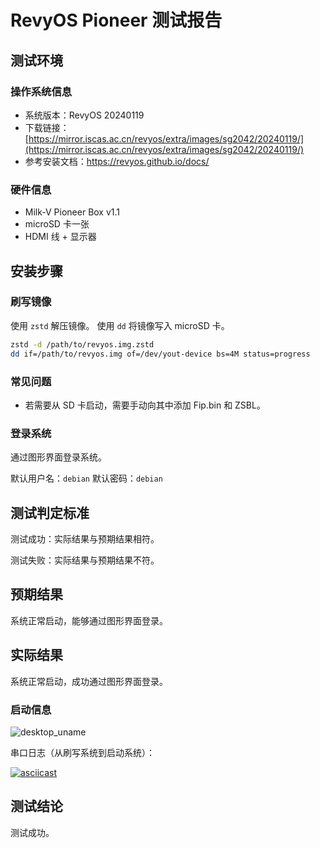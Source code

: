 # RevyOS Pioneer 测试报告

## 测试环境

### 操作系统信息

- 系统版本：RevyOS 20240119
- 下载链接：[https://mirror.iscas.ac.cn/revyos/extra/images/sg2042/20240119/](https://mirror.iscas.ac.cn/revyos/extra/images/sg2042/20240119/)
- 参考安装文档：https://revyos.github.io/docs/

### 硬件信息

- Milk-V Pioneer Box v1.1
- microSD 卡一张
- HDMI 线 + 显示器

## 安装步骤

### 刷写镜像

使用 `zstd` 解压镜像。
使用 `dd` 将镜像写入 microSD 卡。

```bash
zstd -d /path/to/revyos.img.zstd
dd if=/path/to/revyos.img of=/dev/yout-device bs=4M status=progress
```

### 常见问题

- 若需要从 SD 卡启动，需要手动向其中添加 Fip.bin 和 ZSBL。

### 登录系统

通过图形界面登录系统。

默认用户名：`debian`
默认密码：`debian`

## 测试判定标准

测试成功：实际结果与预期结果相符。

测试失败：实际结果与预期结果不符。

## 预期结果

系统正常启动，能够通过图形界面登录。

## 实际结果

系统正常启动，成功通过图形界面登录。

### 启动信息

![desktop_uname](./desktop_uname.png)

串口日志（从刷写系统到启动系统）：

[![asciicast](https://asciinema.org/a/voe4Uou1CvIP7u21inc3tfjAT.svg)](https://asciinema.org/a/voe4Uou1CvIP7u21inc3tfjAT)


## 测试结论

测试成功。